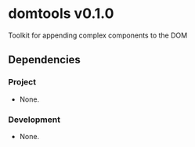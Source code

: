 # domtools v0.1.0

Toolkit for appending complex components to the DOM

## Dependencies

### Project

- None.

### Development

- None.